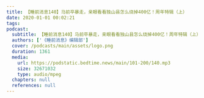 ```yaml
---
title: 【睡前消息140】马前卒暴走，亲眼看看独山县怎么烧掉400亿！周年特辑（上）
date: 2020-01-01 00:02:21
tags:
podcast:
  subtitle: 【睡前消息140】马前卒暴走，亲眼看看独山县怎么烧掉400亿！周年特辑（上）
  authors: ['《睡前消息》编辑部']
  cover: /podcasts/main/assets/logo.png
  duration: 1361
  media:
    url: https://podstatic.bedtime.news/main/101-200/140.mp3
    size: 32671032
    type: audio/mpeg
  chapters: null
  references: null
---
```

